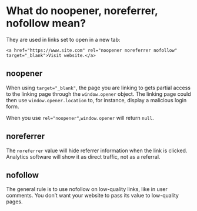 # What do noopener, noreferrer, nofollow mean?

They are used in links set to open in a new tab:

    <a href="https://www.site.com" rel="noopener noreferrer nofollow" target="_blank">Visit website.</a>

## noopener

When using `target="_blank"`, the page you are linking to gets partial access to the linking page through the `window.opener` object. The linking page could then use `window.opener.location` to, for instance, display a malicious login form.

When you use `rel="noopener"`,`window.opener` will return `null`.

## noreferrer

The `noreferrer` value will hide referrer information when the link is clicked. Analytics software will show it as direct traffic, not as a referral.

## nofollow

The general rule is to use nofollow on low-quality links, like in user comments. You don’t want your website to pass its value to low-quality pages.
